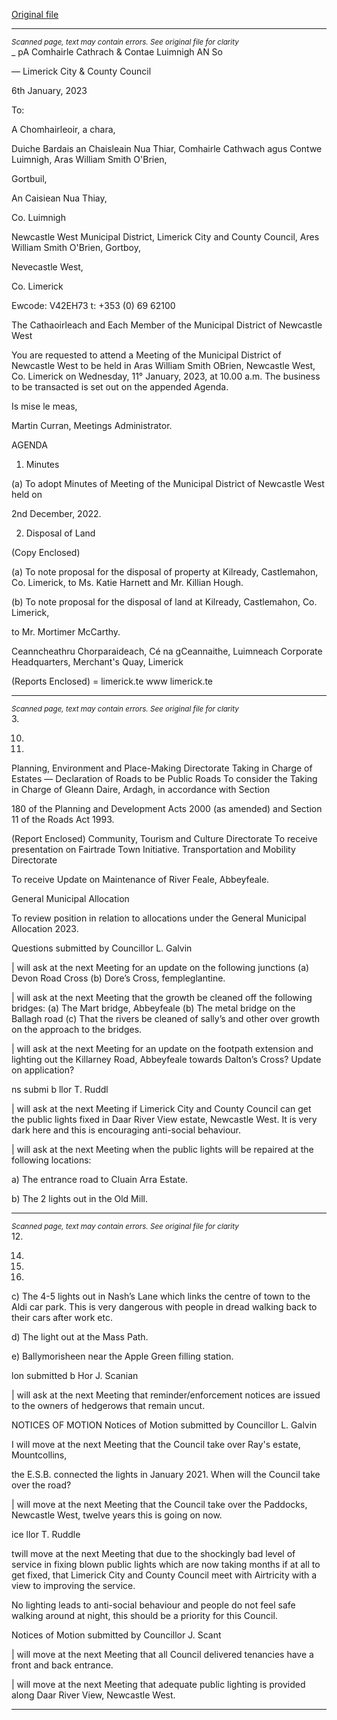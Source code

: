 [Original file](https://www.limerick.ie/sites/default/files/media/documents/2023-01/Agenda%20-%20%20Monthly%20Meeting%20of%20the%20Municipal%20District%20of%20Newcastle%20West%20-%2011th%20January%202023.pdf)

---
*<small>Scanned page, text may contain errors. See original file for clarity</small>*  
_ pA Comhairle Cathrach
& Contae Luimnigh
AN So

— Limerick City
& County Council

6th January, 2023

To:

A Chomhairleoir, a chara,

Duiche Bardais an Chaisleain Nua Thiar,
Comhairle Cathwach agus Contwe Luimnigh,
Aras William Smith O'Brien,

Gortbuil,

An Caisiean Nua Thiay,

Co. Luimnigh

Newcastle West Municipal District,
Limerick City and County Council,
Ares William Smith O'Brien,
Gortboy,

Nevecastle West,

Co. Limerick

Ewcode: V42EH73
t: +353 (0) 69 62100

The Cathaoirleach and Each Member of the Municipal District of Newcastle West

You are requested to attend a Meeting of the Municipal District of Newcastle West to be held
in Aras William Smith OBrien, Newcastle West, Co. Limerick on Wednesday, 11° January,
2023, at 10.00 a.m. The business to be transacted is set out on the appended Agenda.

Is mise le meas,

Martin Curran,
Meetings Administrator.

AGENDA

1. Minutes

(a) To adopt Minutes of Meeting of the Municipal District of Newcastle West held on

2nd December, 2022.

2. Disposal of Land

(Copy Enclosed)

(a) To note proposal for the disposal of property at Kilready, Castlemahon, Co.
Limerick, to Ms. Katie Harnett and Mr. Killian Hough.

(b) To note proposal for the disposal of land at Kilready, Castlemahon, Co. Limerick,

to Mr. Mortimer McCarthy.

Ceanncheathru Chorparaideach, Cé na gCeannaithe, Luimneach
Corporate Headquarters, Merchant's Quay, Limerick

(Reports Enclosed)
= limerick.te
www limerick.te


---
*<small>Scanned page, text may contain errors. See original file for clarity</small>*  
3.

10.

11.

Planning, Environment and Place-Making Directorate
Taking in Charge of Estates — Declaration of Roads to be Public Roads
To consider the Taking in Charge of Gleann Daire, Ardagh, in accordance with Section

180 of the Planning and Development Acts 2000 (as amended) and Section 11 of the
Roads Act 1993.

(Report Enclosed)
Community, Tourism and Culture Directorate
To receive presentation on Fairtrade Town Initiative.
Transportation and Mobility Directorate

To receive Update on Maintenance of River Feale, Abbeyfeale.

General Municipal Allocation

To review position in relation to allocations under the General Municipal Allocation
2023.

Questions submitted by Councillor L. Galvin

| will ask at the next Meeting for an update on the following junctions (a) Devon
Road Cross (b) Dore’s Cross, fempleglantine.

| will ask at the next Meeting that the growth be cleaned off the following bridges:
(a) The Mart bridge, Abbeyfeale (b) The metal bridge on the Ballagh road (c) That the
rivers be cleaned of sally’s and other over growth on the approach to the bridges.

| will ask at the next Meeting for an update on the footpath extension and lighting
out the Killarney Road, Abbeyfeale towards Dalton’s Cross? Update on application?

ns submi b llor T. Ruddl

| will ask at the next Meeting if Limerick City and County Council can get the public
lights fixed in Daar River View estate, Newcastle West. It is very dark here and this is
encouraging anti-social behaviour.

| will ask at the next Meeting when the public lights will be repaired at the following
locations:

a) The entrance road to Cluain Arra Estate.

b) The 2 lights out in the Old Mill.


---
*<small>Scanned page, text may contain errors. See original file for clarity</small>*  
12.

14.

16.

17.

c) The 4-5 lights out in Nash’s Lane which links the centre of town to the Aldi car
park. This is very dangerous with people in dread walking back to their cars after
work etc.

d) The light out at the Mass Path.

e) Ballymorisheen near the Apple Green filling station.

lon submitted b Hor J. Scanian

| will ask at the next Meeting that reminder/enforcement notices are issued to the
owners of hedgerows that remain uncut.

NOTICES OF MOTION
Notices of Motion submitted by Councillor L. Galvin

I will move at the next Meeting that the Council take over Ray's estate, Mountcollins,

the E.S.B. connected the lights in January 2021. When will the Council take over the
road?

| will move at the next Meeting that the Council take over the Paddocks, Newcastle
West, twelve years this is going on now.

ice llor T. Ruddle

twill move at the next Meeting that due to the shockingly bad level of service in
fixing blown public lights which are now taking months if at all to get fixed, that
Limerick City and County Council meet with Airtricity with a view to improving the
service.

No lighting leads to anti-social behaviour and people do not feel safe walking around
at night, this should be a priority for this Council.

Notices of Motion submitted by Councillor J. Scant

| will move at the next Meeting that all Council delivered tenancies have a front and
back entrance.

| will move at the next Meeting that adequate public lighting is provided along Daar
River View, Newcastle West.


---
